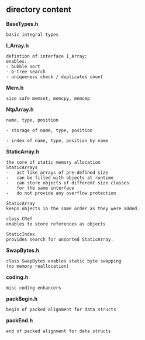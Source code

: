 ## directory content

**BaseTypes.h**
```
basic integral types
```

**I_Array.h**
```
defintion of interface I_Array:
enables:
- bubble sort
- b-tree search
- uniqueness check / duplicates count
```

**Mem.h**
```
size safe memset, memcpy, memcmp
```

**NtpArray.h**
```
name, type, position

- storage of name, type, position

- index of name, type, position by name
```

**StaticArray.h**
```
the core of static memory allocation
StaticArrays
-   act like arrays of pre-defined size
-   can be filled with objects at runtime
-   can store objects of different size classes
    for the same interface
-   do not provide any overflow protection

StaticArray
keeps objects in the same order as they were added.

class CRef
enables to store references as objects

StaticIndex
provides search for unsorted StaticArray.
```

**SwapBytes.h**
```
class SwapBytes enables static byte swapping
(no memory reallocation)
```

**coding.h**
```
misc coding enhancers
```

**packBegin.h**
```
begin of packed alignment for data structs
```

**packEnd.h**
```
end of packed alignment for data structs
```
